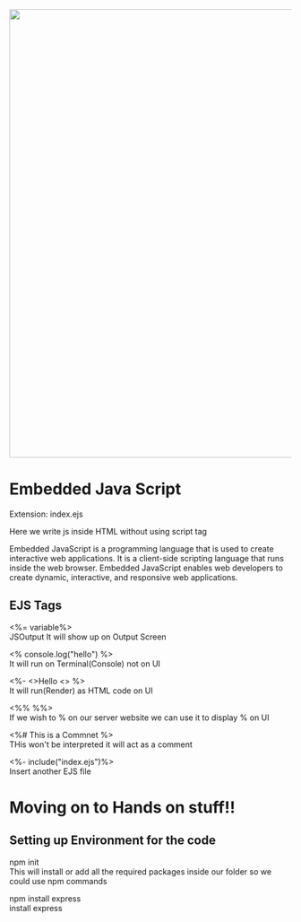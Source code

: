 <img src="https://cdn.hashnode.com/res/hashnode/image/upload/v1669904581074/eiOU4pInF.png?w=1600&h=840&fit=crop&crop=entropy&auto=compress,format&format=webp" width ="800px">
<h1>Embedded Java Script</h1>

<p>Extension: index.ejs</p>
<p>Here we write js inside HTML without using script tag </p>
<p>Embedded JavaScript is a programming language that is used to create interactive web applications. It is a client-side scripting language that runs inside the web browser. Embedded JavaScript enables web developers to create dynamic, interactive, and responsive web applications.</p>
<h2>EJS Tags</h2>
<p><%= variable%>  <br>                                                                JSOutput It will show up on Output Screen</p>
<p><% console.log("hello") %>     <br>                                                 It will run on Terminal(Console) not on UI     </p>
<p><%- <>Hello <>   %>           <br>                                                It will run(Render) as HTML code on UI</p>
<p><%% %%>                       <br>                                                    If we wish to % on our server website we can use it to display % on UI</p>
<p> <%# This is a Commnet %>          <br>                                                THis won't be interpreted it will act as a comment                </p>
<p><%- include("index.ejs")%>            <br>                                            Insert another EJS file</p>


<h1>Moving on to Hands on stuff!!</h1>
<h2>Setting up Environment for the code</h2>
<p>npm init <br> This will install or add all the required packages inside our folder so we could use npm commands</p>
<p>npm install express <br> install express
</p>


